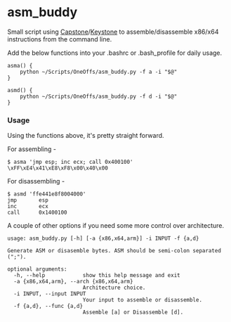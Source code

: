 # asm_buddy
Small script using [Capstone](http://capstone-engine.org)/[Keystone](http://keystone-engine.org) to assemble/disassemble x86/x64 instructions from the command line.

Add the below functions into your .bashrc or .bash_profile for daily usage.

```
asma() {
    python ~/Scripts/OneOffs/asm_buddy.py -f a -i "$@"
}

asmd() {
    python ~/Scripts/OneOffs/asm_buddy.py -f d -i "$@"
}
```

### Usage

Using the functions above, it's pretty straight forward.

For assembling -

```
$ asma 'jmp esp; inc ecx; call 0x400100'
\xFF\xE4\x41\xE8\xF8\x00\x40\x00
```

For disassembling -

```
$ asmd 'ffe441e8f8004000'
jmp       esp
inc       ecx
call      0x1400100
```

A couple of other options if you need some more control over architecture.

```
usage: asm_buddy.py [-h] [-a {x86,x64,arm}] -i INPUT -f {a,d}

Generate ASM or disasemble bytes. ASM should be semi-colon separated (";").

optional arguments:
  -h, --help            show this help message and exit
  -a {x86,x64,arm}, --arch {x86,x64,arm}
                        Architecture choice.
  -i INPUT, --input INPUT
                        Your input to assemble or disassemble.
  -f {a,d}, --func {a,d}
                        Assemble [a] or Disassemble [d].
```
